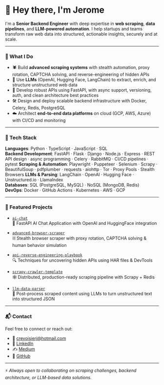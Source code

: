 # 👋 Hey there, I'm Jerome

I'm a **Senior Backend Engineer** with deep expertise in **web scraping**, **data pipelines**, and **LLM-powered automation**. I help startups and teams transform raw web data into structured, actionable insights, securely and at scale.

---

### 🧠 What I Do

- 🕷️ Build **advanced scraping systems** with stealth automation, proxy rotation, CAPTCHA solving, and reverse-engineering of hidden APIs  
- 🧠 Use **LLMs** (OpenAI, Hugging Face, LangChain) to extract, enrich, and structure unstructured web data  
- 🔌 Develop robust APIs using FastAPI, with async support, versioning, auth, and clean architecture best practices
- 🛠️ Design and deploy scalable backend infrastructure with Docker, Celery, Redis, PostgreSQL
- ☁️ Architect **end-to-end data platforms** on cloud (GCP, AWS, Azure) with CI/CD and monitoring

---

### 🧰 Tech Stack

**Languages**: Python · TypeScript · JavaScript · SQL  
**Backend Development**: FastAPI · Flask · Django · Node.js · Express · REST API design · async programming · Celery · RabbitMQ · CI/CD pipelines · pytest
**Scraping & Automation**: Playwright · Puppeteer · Selenium · Scrapy · BeautifulSoup · pdfplumber · requests · aiohttp · Tor · Proxy Pools · Stealth Browsers 
**LLMs & Parsing**: LangChain · OpenAI · Hugging Face · Unstructured.io · LlamaIndex  
**Databases**: SQL (PostgreSQL, MySQL) · NoSQL (MongoDB, Redis)  
**DevOps**: Docker · GitHub Actions · Kubernetes · AWS · GCP

---

### 🚀 Featured Projects

- [`ai-chat`](https://github.com/jcrevoisier/ai-chat)   
  🤖 FastAPI AI Chat Application with OpenAI and HuggingFace integration
  
- [`advanced-browser-scraper`](https://github.com/jcrevoisier/advanced-browser-scraper)  
  ⛓️ Stealth browser scraper with proxy rotation, CAPTCHA solving & human behavior simulation

- [`api-reverse-engineering-playbook`](https://github.com/jcrevoisier/api-reverse-engineering-playbook)  
  🔍 Techniques for uncovering hidden APIs using HAR files & DevTools

- [`scrapy-crawler-template`](https://github.com/jcrevoisier/scrapy-crawler-template)  
  🕸️ Distributed, production-ready scraping pipeline with Scrapy + Redis

- [`llm-data-parser`](https://github.com/jcrevoisier/llm-data-parser)  
  🧠 Post-process scraped content using LLMs to turn unstructured text into structured JSON

---

### 📬 Contact

Feel free to connect or reach out:  
- 📧 crevoisierj@hotmail.com  
- 💼 [LinkedIn](https://www.linkedin.com/in/crevoisierjerome/)  
- ✍️ [Medium](https://medium.com/@jromecrevoisier)  
- 🐙 [GitHub](https://github.com/jcrevoisier)

---

⚡ _Always open to collaborating on scraping challenges, backend architecture, or LLM-based data solutions._
